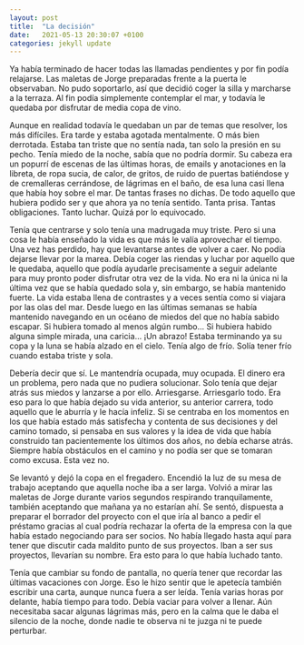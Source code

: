 ```yaml
---
layout: post
title:  "La decisión"
date:   2021-05-13 20:30:07 +0100
categories: jekyll update
---
```


Ya había terminado de hacer todas las llamadas pendientes y por fin podía relajarse. Las maletas de Jorge preparadas frente a la puerta le observaban. No pudo soportarlo, así que decidió coger la silla y marcharse a la terraza. Al fin podía simplemente contemplar el mar, y todavía le quedaba por disfrutar de media copa de vino. 

Aunque en realidad todavía le quedaban un par de temas que resolver, los más difíciles. Era tarde y estaba agotada mentalmente. O más bien derrotada. Estaba tan triste que no sentía nada, tan solo la presión en su pecho. Tenía miedo de la noche, sabía que no podría dormir. Su cabeza era un popurrí de escenas de las últimas horas, de emails y anotaciones en la libreta, de ropa sucia, de calor, de gritos, de ruido de puertas batiéndose y de cremalleras cerrándose, de lágrimas en el baño, de esa luna casi llena que había hoy sobre el mar. De tantas frases no dichas. De todo aquello que hubiera podido ser y que ahora ya no tenía sentido. Tanta prisa. Tantas obligaciones. Tanto luchar. Quizá por lo equivocado. 

Tenía que centrarse y solo tenía una madrugada muy triste. Pero si una cosa le había enseñado la vida es que más le valía aprovechar el tiempo. Una vez has perdido, hay que levantarse antes de volver a caer. No podía dejarse llevar por la marea. Debía coger las riendas y luchar por aquello que le quedaba, aquello que podía ayudarle precisamente a seguir adelante para muy pronto poder disfrutar otra vez de la vida. No era ni la única ni la última vez que se había quedado sola y, sin embargo, se había mantenido fuerte. La vida estaba llena de contrastes y a veces sentía como si viajara por las olas del mar. Desde luego en las últimas semanas se había mantenido navegando en un océano de miedos del que no había sabido escapar. Si hubiera tomado al menos algún rumbo... Si hubiera habido alguna simple mirada, una caricia... ¡Un abrazo! Estaba terminando ya su copa y la luna se había alzado en el cielo. Tenía algo de frío. Solía tener frío cuando estaba triste y sola.

Debería decir que sí. Le mantendría ocupada, muy ocupada. El dinero era un problema, pero nada que no pudiera solucionar. Solo tenía que dejar atrás sus miedos y lanzarse a por ello. Arriesgarse. Arriesgarlo todo. Era eso para lo que había dejado su vida anterior, su anterior carrera, todo aquello que le aburría y le hacía infeliz. Si se centraba en los momentos en los que había estado más satisfecha y contenta de sus decisiones y del camino tomado, si pensaba en sus valores y la idea de vida que había construido tan pacientemente los últimos dos años, no debía echarse atrás. Siempre había obstáculos en el camino y no podía ser que se tomaran como excusa. Esta vez no.

Se levantó y dejó la copa en el fregadero. Encendió la luz de su mesa de trabajo aceptando que aquella noche iba a ser larga. Volvió a mirar las maletas de Jorge durante varios segundos respirando tranquilamente, también aceptando que mañana ya no estarían ahí. Se sentó, dispuesta a preparar el borrador del proyecto con el que iría al banco a pedir el préstamo gracias al cual podría rechazar la oferta de la empresa con la que había estado negociando para ser socios. No había llegado hasta aquí para tener que discutir cada maldito punto de sus proyectos. Iban a ser sus proyectos, llevarían su nombre. Era esto para lo que había luchado tanto.

Tenía que cambiar su fondo de pantalla, no quería tener que recordar las últimas vacaciones con Jorge. Eso le hizo sentir que le apetecía también escribir una carta, aunque nunca fuera a ser leída. Tenía varias horas por delante, había tiempo para todo. Debía vaciar para volver a llenar. Aún necesitaba sacar algunas lágrimas más, pero en la calma que le daba el silencio de la noche, donde nadie te observa ni te juzga ni te puede perturbar.
